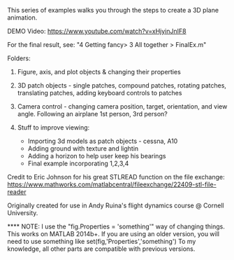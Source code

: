 This series of examples walks you through the steps to create a 3D plane animation. 

DEMO Video: https://www.youtube.com/watch?v=xHjyinJnIF8

For the final result, see: "4 Getting fancy> 3 All together > FinalEx.m"

Folders:
1. Figure, axis, and plot objects & changing their properties

2. 3D patch objects - single patches, compound patches, rotating patches, translating patches, adding keyboard controls to patches

3. Camera control - changing camera position, target, orientation, and view angle. Following an airplane 1st person, 3rd person?

4. Stuff to improve viewing:
	- Importing 3d models as patch objects - cessna, A10
	- Adding ground with texture and lightin
	- Adding a horizon to help user keep his bearings
	- Final example incorporating 1,2,3,4

Credit to Eric Johnson for his great STLREAD function on the file exchange: https://www.mathworks.com/matlabcentral/fileexchange/22409-stl-file-reader

Originally created for use in Andy Ruina's flight dynamics course @ Cornell University.

**** NOTE: I use the "fig.Properties = 'something'" way of changing things. This works on MATLAB 2014b+. If you are using an older version, you will need to use something like set(fig,'Properties','something')
To my knowledge, all other parts are compatible with previous versions.